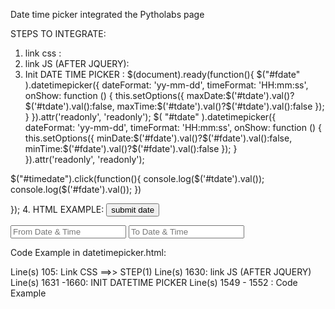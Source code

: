 Date time picker integrated the Pytholabs page

STEPS TO INTEGRATE:

1. link css : <link rel="stylesheet" href="https://cdnjs.cloudflare.com/ajax/libs/jquery-datetimepicker/2.5.20/jquery.datetimepicker.min.css">
2. link JS (AFTER JQUERY): <script src="https://cdnjs.cloudflare.com/ajax/libs/jquery-datetimepicker/2.5.20/jquery.datetimepicker.full.min.js"></script>
3. Init DATE TIME PICKER : $(document).ready(function(){
    $("#fdate" ).datetimepicker({
        dateFormat: 'yy-mm-dd',
        timeFormat: 'HH:mm:ss',
        onShow: function () {
            this.setOptions({
                maxDate:$('#tdate').val()?$('#tdate').val():false,
                maxTime:$('#tdate').val()?$('#tdate').val():false
            });
        }
  }).attr('readonly', 'readonly');
  $( "#tdate" ).datetimepicker({
      dateFormat: 'yy-mm-dd',
      timeFormat: 'HH:mm:ss',
        onShow: function () {
            this.setOptions({
                minDate:$('#fdate').val()?$('#fdate').val():false,
                minTime:$('#fdate').val()?$('#fdate').val():false
            });
        }                    
  }).attr('readonly', 'readonly'); 

  $("#timedate").click(function(){
      console.log($('#tdate').val());
      console.log($('#fdate').val());
  })    
    
   
});
 4. HTML EXAMPLE:
 <input type="button" value="submit date" id="timedate">

<input placeholder="From Date & Time" id="fdate" type="text"/>
<input placeholder="To Date & Time" id="tdate" type="text"/>


Code Example in datetimepicker.html:

Line(s) 105: Link CSS  ==>> STEP(1)
Line(s) 1630: link JS (AFTER JQUERY)
Line(s) 1631 -1660: INIT DATETIME PICKER
Line(s) 1549 - 1552 : Code Example